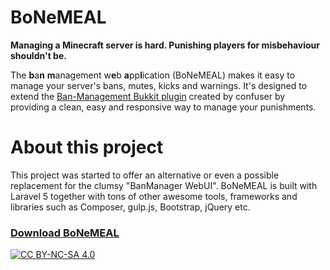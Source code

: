 # BoNeMEAL
**Managing a Minecraft server is hard. Punishing players for misbehaviour shouldn't be.**

The **b**a**n** **m**anagement w**e**b **a**pp**l**ication (BoNeMEAL) makes it easy to manage your server's bans, mutes, kicks and warnings. It's designed to extend the [Ban-Management Bukkit plugin](http://dev.bukkit.org/bukkit-plugins/ban-management/) created by confuser by providing a clean, easy and responsive way to manage your punishments.

# About this project

This project was started to offer an alternative or even a possible replacement for the clumsy "BanManager WebUI".
BoNeMEAL is built with Laravel 5 together with tons of other awesome tools, frameworks and libraries such as Composer, gulp.js, Bootstrap, jQuery etc.

### [Download BoNeMEAL](https://github.com/ftbastler/BoNeMEAL/releases)

[![CC BY-NC-SA 4.0](https://i.creativecommons.org/l/by-nc-sa/4.0/80x15.png)](https://github.com/ftbastler/BoNeMEAL/blob/master/LICENSE.md)
